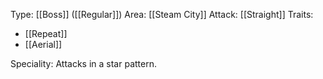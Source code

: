 Type: [[Boss]] ([[Regular]])
Area: [[Steam City]]
Attack: [[Straight]]
Traits:
- [[Repeat]]
- [[Aerial]]

Speciality: Attacks in a star pattern.